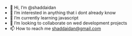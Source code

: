 - 👋 Hi, I’m @shaddaidan
- 👀 I’m interested in anything that i dont already know
- 🌱 I’m currently learning javascript
- 💞️ I’m looking to collaborate on wed development projects
- 📫 How to reach me shaddaidan@gmail.com

<!---
shaddaidan/shaddaidan is a ✨ special ✨ repository because its `README.md` (this file) appears on your GitHub profile.
You can click the Preview link to take a look at your changes.
--->
